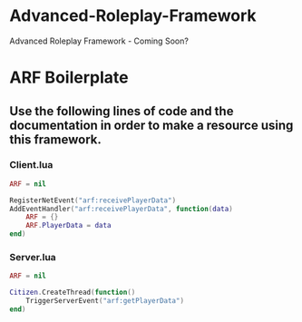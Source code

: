 # Advanced-Roleplay-Framework
Advanced Roleplay Framework - Coming Soon?
# ARF Boilerplate

## Use the following lines of code and the documentation in order to make a resource using this framework.

### Client.lua

```lua
ARF = nil

RegisterNetEvent("arf:receivePlayerData")
AddEventHandler("arf:receivePlayerData", function(data)
	ARF = {}
	ARF.PlayerData = data
end)
```

### Server.lua

```lua
ARF = nil

Citizen.CreateThread(function()
	TriggerServerEvent("arf:getPlayerData")
end)
```
